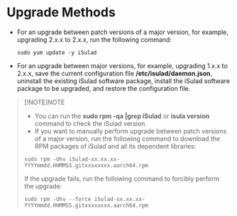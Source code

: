 # Upgrade Methods

- For an upgrade between patch versions of a major version, for example, upgrading 2.x.x to 2.x.x, run the following command:

    ```shell
    sudo yum update -y iSulad
    ```

- For an upgrade between major versions, for example, upgrading 1.x.x to 2.x.x, save the current configuration file  **/etc/isulad/daemon.json**, uninstall the existing iSulad software package, install the iSulad software package to be upgraded, and restore the configuration file.

> [!NOTE]NOTE   
>
> - You can run the  **sudo rpm -qa \|grep iSulad**  or  **isula version**  command to check the iSulad version.  
> - If you want to manually perform upgrade between patch versions of a major version, run the following command to download the RPM packages of iSulad and all its dependent libraries:  
>
> ```shell
> sudo rpm -Uhv iSulad-xx.xx.xx-YYYYmmdd.HHMMSS.gitxxxxxxxx.aarch64.rpm  
> ```  
>
> If the upgrade fails, run the following command to forcibly perform the upgrade:  
>
> ```shell
> sudo rpm -Uhv --force iSulad-xx.xx.xx-YYYYmmdd.HHMMSS.gitxxxxxxxx.aarch64.rpm  
> ```  
